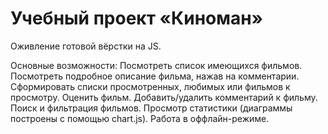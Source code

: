 # Учебный проект «Киноман» 
Оживление готовой вёрстки на JS.

Основные возможности:
Посмотреть список имеющихся фильмов.
Посмотреть подробное описание фильма, нажав на комментарии.
Сформировать списки просмотренных, любимых или фильмов к просмотру.
Оценить фильм.
Добавить/удалить комментарий к фильму.
Поиск и фильтрация фильмов.
Просмотр статистики (диаграммы построены с помощью chart.js).
Работа в оффлайн-режиме.





